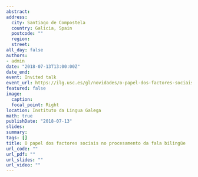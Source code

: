 ```yaml
---
abstract: 
address:
  city: Santiago de Compostela
  country: Galicia, Spain
  postcode: ""
  region: 
  street: 
all_day: false
authors: 
- admin
date: "2018-07-13T13:00:00Z"
date_end:
event: Invited talk
event_url: https://ilg.usc.es/gl/novidades/o-papel-dos-factores-sociais-no-procesamento-da-fala-bilingue
featured: false
image:
  caption: 
  focal_point: Right
location: Instituto da Lingua Galega
math: true
publishDate: "2018-07-13"
slides: 
summary: 
tags: []
title: O papel dos factores sociais no procesamento da fala bilingüe
url_code: ""
url_pdf: ""
url_slides: ""
url_video: ""
---
```

